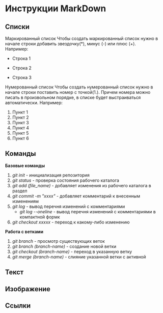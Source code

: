 # Инструкции MarkDown

## Cписки
Маркированный список
Чтобы создать маркированный список нужно в начале строки добавить звездочку(*), минус (-) или плюс (+). Например:
* Строка 1
- Строка 2
+ Строка 3

Нумерованный список
Чтобы создать нумерованный список нужно в начале строки поставить номер с точкой(1.). Причем номера можно писать в произвольном порядке, в списке будет выстраиваться автоматически. Например:
1. Пункт 1
2. Пункт 2
3. Пункт 3
1. Пункт 4
10. Пункт 5
555. Пункт 6

## Команды
**Базовые команды**
1. *git init* - инициализация репозитория
2. *git status* - проверка состояния рабочего каталога
3. *git add (file_name)* - добавляет изменения из рабочего каталога в раздел
4. *git commit -m "xxxx"* - добавляет комментарий к внесенным изменениям
5. *git log* - вывод перечня изменений с комментариями
   * *git log --oneline* - вывод перечня изменений с комментариями в компактной формк
6. *git checkout xxxxx* - переход к какому-либо изменению

**Работа с ветками**
1. *git branch* - просмотр существующих веток
2. *git branch (branch-name)* - создание новой ветки
3. *git checkout (branch-name)* - переход в указанную ветку
4. *git merge (branch-name)* - слияние указанной ветки с активной

## Текст

## Изображение

## Ссылки